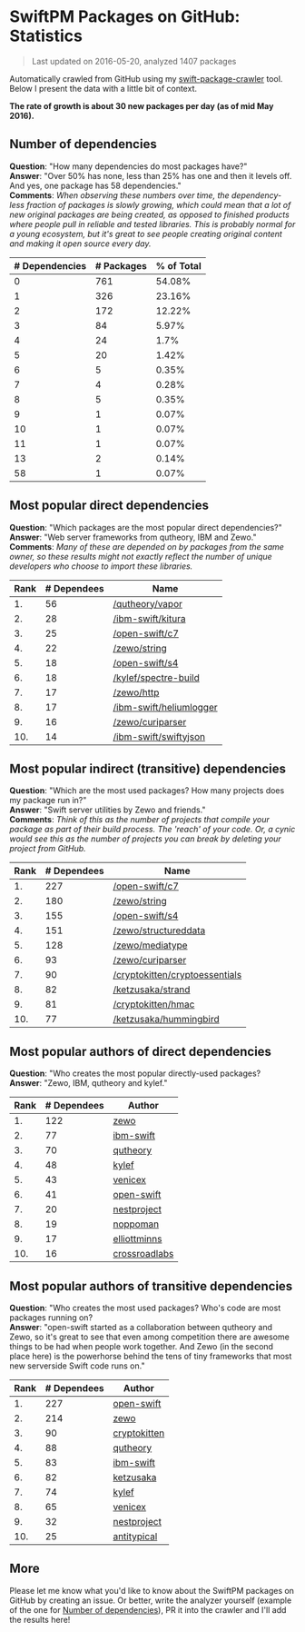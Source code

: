 
# SwiftPM Packages on GitHub: Statistics

> Last updated on 2016-05-20, analyzed 1407 packages

Automatically crawled from GitHub using my [swift-package-crawler](https://github.com/czechboy0/swift-package-crawler) tool. Below I present the data with a little bit of context.

**The rate of growth is about 30 new packages per day (as of mid May 2016).**

## Number of dependencies
**Question**: "How many dependencies do most packages have?"  
**Answer**: "Over 50% has none, less than 25% has one and then it levels off. And yes, one package has 58 dependencies."  
**Comments**: *When observing these numbers over time, the dependency-less fraction of packages is slowly growing, which could mean that a lot of new original packages are being created, as opposed to finished products where people pull in reliable and tested libraries. This is probably normal for a young ecosystem, but it's great to see people creating original content and making it open source every day.*

| # Dependencies | # Packages | % of Total |
| --- | --- | --- |
|   0 | 761 | 54.08% |
|   1 | 326 | 23.16% |
|   2 | 172 | 12.22% |
|   3 |  84 |  5.97% |
|   4 |  24 |   1.7% |
|   5 |  20 |  1.42% |
|   6 |   5 |  0.35% |
|   7 |   4 |  0.28% |
|   8 |   5 |  0.35% |
|   9 |   1 |  0.07% |
|  10 |   1 |  0.07% |
|  11 |   1 |  0.07% |
|  13 |   2 |  0.14% |
|  58 |   1 |  0.07% |

## Most popular direct dependencies
**Question**: "Which packages are the most popular direct dependencies?"  
**Answer**: "Web server frameworks from qutheory, IBM and Zewo."  
**Comments**: *Many of these are depended on by packages from the same owner, so these results might not exactly reflect the number of unique developers who choose to import these libraries.*  

| Rank | # Dependees | Name |
| --- | --- | --- |
|   1. |  56 | [/qutheory/vapor](https://github.com/qutheory/vapor) |
|   2. |  28 | [/ibm-swift/kitura](https://github.com/ibm-swift/kitura) |
|   3. |  25 | [/open-swift/c7](https://github.com/open-swift/c7) |
|   4. |  22 | [/zewo/string](https://github.com/zewo/string) |
|   5. |  18 | [/open-swift/s4](https://github.com/open-swift/s4) |
|   6. |  18 | [/kylef/spectre-build](https://github.com/kylef/spectre-build) |
|   7. |  17 | [/zewo/http](https://github.com/zewo/http) |
|   8. |  17 | [/ibm-swift/heliumlogger](https://github.com/ibm-swift/heliumlogger) |
|   9. |  16 | [/zewo/curiparser](https://github.com/zewo/curiparser) |
|  10. |  14 | [/ibm-swift/swiftyjson](https://github.com/ibm-swift/swiftyjson) |

## Most popular indirect (transitive) dependencies
**Question**: "Which are the most used packages? How many projects does my package run in?"  
**Answer**: "Swift server utilities by Zewo and friends."  
**Comments**: *Think of this as the number of projects that compile your package as part of their build process. The 'reach' of your code. Or, a cynic would see this as the number of projects you can break by deleting your project from GitHub.*  

| Rank | # Dependees | Name |
| --- | --- | --- |
|   1. | 227 | [/open-swift/c7](https://github.com/open-swift/c7) |
|   2. | 180 | [/zewo/string](https://github.com/zewo/string) |
|   3. | 155 | [/open-swift/s4](https://github.com/open-swift/s4) |
|   4. | 151 | [/zewo/structureddata](https://github.com/zewo/structureddata) |
|   5. | 128 | [/zewo/mediatype](https://github.com/zewo/mediatype) |
|   6. |  93 | [/zewo/curiparser](https://github.com/zewo/curiparser) |
|   7. |  90 | [/cryptokitten/cryptoessentials](https://github.com/cryptokitten/cryptoessentials) |
|   8. |  82 | [/ketzusaka/strand](https://github.com/ketzusaka/strand) |
|   9. |  81 | [/cryptokitten/hmac](https://github.com/cryptokitten/hmac) |
|  10. |  77 | [/ketzusaka/hummingbird](https://github.com/ketzusaka/hummingbird) |

## Most popular authors of direct dependencies
**Question**: "Who creates the most popular directly-used packages?  
**Answer**: "Zewo, IBM, qutheory and kylef."    

| Rank | # Dependees | Author |
| --- | --- | --- |
|   1. | 122 | [zewo](https://github.com/zewo) |
|   2. |  77 | [ibm-swift](https://github.com/ibm-swift) |
|   3. |  70 | [qutheory](https://github.com/qutheory) |
|   4. |  48 | [kylef](https://github.com/kylef) |
|   5. |  43 | [venicex](https://github.com/venicex) |
|   6. |  41 | [open-swift](https://github.com/open-swift) |
|   7. |  20 | [nestproject](https://github.com/nestproject) |
|   8. |  19 | [noppoman](https://github.com/noppoman) |
|   9. |  17 | [elliottminns](https://github.com/elliottminns) |
|  10. |  16 | [crossroadlabs](https://github.com/crossroadlabs) |

## Most popular authors of transitive dependencies
**Question**: "Who creates the most used packages? Who's code are most packages running on?  
**Answer**: "open-swift started as a collaboration between qutheory and Zewo, so it's great to see that even among competition there are awesome things to be had when people work together. And Zewo (in the second place here) is the powerhorse behind the tens of tiny frameworks that most new serverside Swift code runs on."    

| Rank | # Dependees | Author |
| --- | --- | --- |
|   1. | 227 | [open-swift](https://github.com/open-swift) |
|   2. | 214 | [zewo](https://github.com/zewo) |
|   3. |  90 | [cryptokitten](https://github.com/cryptokitten) |
|   4. |  88 | [qutheory](https://github.com/qutheory) |
|   5. |  83 | [ibm-swift](https://github.com/ibm-swift) |
|   6. |  82 | [ketzusaka](https://github.com/ketzusaka) |
|   7. |  74 | [kylef](https://github.com/kylef) |
|   8. |  65 | [venicex](https://github.com/venicex) |
|   9. |  32 | [nestproject](https://github.com/nestproject) |
|  10. |  25 | [antitypical](https://github.com/antitypical) |

## More
Please let me know what you'd like to know about the SwiftPM packages on GitHub by creating an issue. Or better, write the analyzer yourself (example of the one for [Number of dependencies](https://github.com/czechboy0/swift-package-crawler/blob/master/Sources/AnalyzerLib/DependencyTrees.swift)), PR it into the crawler and I'll add the results here!
